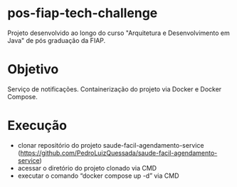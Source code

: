 # pos-fiap-tech-challenge
Projeto desenvolvido ao longo do curso "Arquitetura e Desenvolvimento em Java" de pós graduação da FIAP.

# Objetivo
Serviço de notificações. Containerização do projeto via Docker e Docker Compose.

# Execução
- clonar repositório do projeto saude-facil-agendamento-service (https://github.com/PedroLuizQuessada/saude-facil-agendamento-service)
- acessar o diretório do projeto clonado via CMD
- executar o comando “docker compose up -d” via CMD